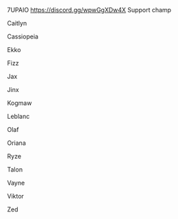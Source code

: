 7UPAIO https://discord.gg/wpwGgXDw4X
Support champ

Caitlyn

Cassiopeia

Ekko

Fizz

Jax

Jinx

Kogmaw

Leblanc

Olaf

Oriana

Ryze

Talon

Vayne

Viktor

Zed
